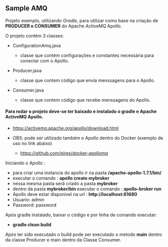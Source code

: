 ## Sample AMQ

Projeto exemplo, utilizando <i> Gradle</i>, para utilizar como base na criação de <b>PRODUCER e CONSUMER</b> do Apache ActiveMQ Apollo.

O projeto contém 3 classes:
* ConfigurationAmq.java 
  - classe que contém configurações e constantes necessária para conectar com o Apollo.

* Producer.java
	- classe que contem código que envia menssagens para o Apollo.

* Consumer.java
	- classe que contem código que recebe menssagens do Apollo.

#### Para rodar o projeto deve-se ter baixado e instalado o gradle e Apache ActiveMQ Apollo.

* https://activemq.apache.org/apollo/download.html

* OBS: pode ser utilizado também o Apollo dentro do Docker (exemplo de uso no link abaixo)
	- https://github.com/pires/docker-apollomq 

Iniciando o Apollo :
 - para criar uma instancia do apollo ir na pasta <b>/apache-apollo-1.7.1/bin/</b>
 - executar o comando : <b> apollo create mybroker </b>
 - nessa mesma pasta será criado a pasta <b> mybroker </b>
 - dentro da pasta <b> mybroker/bin </b> executar o comando : <b> apollo-broker run </b>
 - Apollo deve estar disponível na url : <b> http://localhost:61680 </b>
 - Usuario: admin 
 - Password: password

Após gradle instalado, baixar o código e por linha de comando executar: 

* <b>gradle clean build</b> 

Após ter sido executado o build pode ser executado o metodo <b>main</b> dentro da classe Producer  e main dentro da Classe Consumer.
